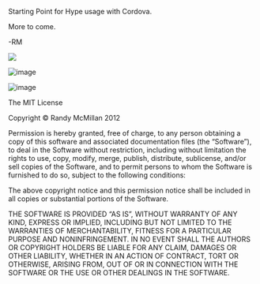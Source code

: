 Starting Point for Hype usage with Cordova.

More to come.

-RM


![](https://github.com/RandyMcMillan/CordovaHypeTemplate/raw/master/CordovaHypeScreenShot.png)




![image](https://github.com/RandyMcMillan/CordovaHypeTemplate/raw/master/indexTemplate.png)


![image](https://github.com/RandyMcMillan/CordovaHypeTemplate/raw/master/www.png)


The MIT License

Copyright © Randy McMillan 2012

Permission is hereby granted, free of charge, to any person obtaining a copy of this software and associated documentation files (the “Software”), to deal in the Software without restriction, including without limitation the rights to use, copy, modify, merge, publish, distribute, sublicense, and/or sell copies of the Software, and to permit persons to whom the Software is furnished to do so, subject to the following conditions:

The above copyright notice and this permission notice shall be included in all copies or substantial portions of the Software.

THE SOFTWARE IS PROVIDED “AS IS”, WITHOUT WARRANTY OF ANY KIND, EXPRESS OR IMPLIED, INCLUDING BUT NOT LIMITED TO THE WARRANTIES OF MERCHANTABILITY, FITNESS FOR A PARTICULAR PURPOSE AND NONINFRINGEMENT. IN NO EVENT SHALL THE AUTHORS OR COPYRIGHT HOLDERS BE LIABLE FOR ANY CLAIM, DAMAGES OR OTHER LIABILITY, WHETHER IN AN ACTION OF CONTRACT, TORT OR OTHERWISE, ARISING FROM, OUT OF OR IN CONNECTION WITH THE SOFTWARE OR THE USE OR OTHER DEALINGS IN THE SOFTWARE.